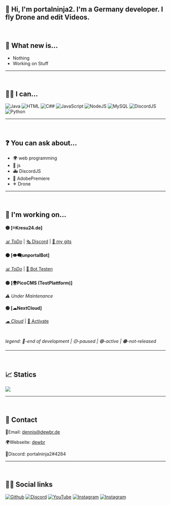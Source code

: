 ## 👋 Hi, I'm portalninja2. I'm a Germany developer. I fly Drone and edit Videos.
<br>

## 🎉 What new is...
- Nothing
- Working on Stuff

---
<br>

## 👨‍💻 I can...
![Java](https://img.shields.io/badge/Java-ED8B00?style=for-the-badge&logo=java&logoColor=white)
![HTML](https://img.shields.io/badge/HTML5-E34F26?style=for-the-badge&logo=html5&logoColor=white)
![C##](https://img.shields.io/badge/CSHARP-682876?style=for-the-badge&logo=c#3&logoColor=white)
![JavaScript](https://img.shields.io/badge/JavaScript-F7DF1E?style=for-the-badge&logo=javascript&logoColor=black)
![NodeJS](https://img.shields.io/badge/Node.js-43853D?style=for-the-badge&logo=node.js&logoColor=white)
![MySQL](https://img.shields.io/badge/MySQL-00000F?style=for-the-badge&logo=mysql&logoColor=white)
![DiscordJS](https://img.shields.io/badge/DiscordJS-7289da?style=for-the-badge&logo=discord&logoColor=white)
![Python](https://img.shields.io/badge/Python-ffd343?style=for-the-badge&logo=python&logoColor=white)

---
<br>

## ❓ You can ask about...
- 🌍 web programming
- 🚦 js
- 🚑 DiscordJS
- 🎥 AdobePremiere
- ✈ Drone

---
<br>

## 🔧 I'm working on...
#### 🟡 [💦Kresu24.de]
*<a href="https://github.com/users/portalninja2/projects/2">📊 ToDo</a>* | <a href="https://discord.gg/Vvm479nWpj">🗞️ Discord</a> | <a href="https://github.com/portalninja2/Kresu24-public">💾 my gits </a>


#### 🟠 [👁‍🗨unportalBot]
*<a href="https://github.com/users/portalninja2/projects/3">📊 ToDo</a>* | <a href="https://discord.gg/zwKZbEkWfW">📢 Bot Testen </a>

#### 🟢 [🌍PicoCMS (TestPlattform)]
*<a>⚠ Under Maintenance</a>* 

#### 🟢 [☁NextCloud]
*<a href="https://ssc.dewbr.de">☁ Cloud</a>* | <a href="mailto:support@dewbr.de">📨 Activate </a>

<br>

*legend:*
*🔴-end of development | 🟡-paused | 🟢-active | 🟠-not-released* 

---
<br>

## 📈 Statics
<img src='http://github-readme-streak-stats.herokuapp.com?user=portalninja2&theme=vue-dark&border_radius=5&type=png'>

---
<br>

## 💌 Contact

📨Email: <a href="mailto:dennis@dewbr.de">dennis@dewbr.de</a>

🌍Webseite: <a href="dewbr.de">dewbr<a/>

📝Discord: portalninja2#4284
  
---
<br>
 
## 🙌🏼 Social links
<a href="https://github.com/portalninja2">![Github](https://img.shields.io/badge/GitHub-100000?style=for-the-badge&logo=github&logoColor=white)</a>
<a href="https://discord.gg/zwKZbEkWfW">![Discord](https://img.shields.io/badge/Discord-7289DA?style=for-the-badge&logo=discord&logoColor=white)</a>
<a href="https://www.youtube.com/channel/UCLCZtUlitkYXtMkzUfnbnoQ">![YouTube](https://img.shields.io/badge/YouTube-FF0000?style=for-the-badge&logo=youtube&logoColor=white)</a>
<a href="https://instagram.com/real_portalninja2">![Instagram](https://img.shields.io/badge/Instagram-C13584?style=for-the-badge&logo=instagram&logoColor=white)</a>
<a href="https://linktr.ee/portalninja2">![Instagram](https://img.shields.io/badge/linktree-acdc5c?style=for-the-badge&logo=linktree&logoColor=white)</a>
  


